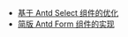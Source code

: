 - [基于 Antd Select 组件的优化](https://github.com/yangzhiyang/Demos/tree/master/src/component/SelectPlus)
- [简版 Antd Form 组件的实现](https://github.com/yangzhiyang/Demos/blob/master/src/component/Form/index.js)

